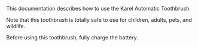 This documentation describes how to use the Karel Automatic Toothbrush.

Note that this toothbrush is totally safe to use for children, adults, pets, and wildlife.

Before using this toothbrush, fully charge the battery.